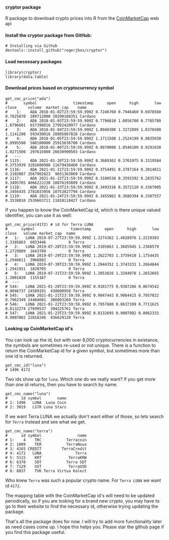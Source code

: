 #### cryptor package
R package to download crypto prices into R from the [CoinMarketCap](https://coinmarketcap.com/) web api

#### Install the cryptor package from GitHub:
```
# Installing via Github
devtools::install_github("rogerjbos/cryptor")
```

#### Load necessary packages
```
library(cryptor)
library(data.table)
```

#### Download prices based on cryptocurrency symbol
```
get_cmc_price("ada")
#       symbol                timestamp      open      high       low     close     volume  market_cap    name
#    1:    ADA 2018-01-02T23:59:59.999Z 0.7246760 0.7946460 0.6978560 0.7825870  289712000 20290188351 Cardano
#    2:    ADA 2018-01-03T23:59:59.999Z 0.7796810 1.0856700 0.7785780 1.0796601  657398016 27992420977 Cardano
#    3:    ADA 2018-01-04T23:59:59.999Z 1.0940300 1.3272099 1.0376500 1.1141200  593430016 28885867828 Cardano
#    4:    ADA 2018-01-05T23:59:59.999Z 1.1711500 1.2524199 0.9035030 0.9995590  508100000 25915636700 Cardano
#    5:    ADA 2018-01-06T23:59:59.999Z 0.9970000 1.0540100 0.9291830 1.0271500  297615008 26630990503 Cardano
#   ---                                                                                                       
# 1115:    ADA 2021-01-20T23:59:59.999Z 0.3689362 0.3761975 0.3319584 0.3753939 3281600988 11679436460 Cardano
# 1116:    ADA 2021-01-21T23:59:59.999Z 0.3754491 0.3787164 0.3014011 0.3102087 3567902823  9651363869 Cardano
# 1117:    ADA 2021-01-22T23:59:59.999Z 0.3100538 0.3591592 0.2835762 0.3495765 4066222238 10876193809 Cardano
# 1118:    ADA 2021-01-23T23:59:59.999Z 0.3493316 0.3572110 0.3367005 0.3456435 2781033956 10753827794 Cardano
# 1119:    ADA 2021-01-24T23:59:59.999Z 0.3455862 0.3686394 0.3387557 0.3538810 2539663711 11010118427 Cardano
```

If you happen to know the CoinMarketCap id, which is there unique valued identifier, you can use it as well:
```
get_cmc_price(4172) # id for Terra LUNA
#      symbol                timestamp      open      high       low     close   volume market_cap  name
#   1:   LUNA 2019-07-27T23:59:59.999Z 1.3274362 1.4028976 1.2219383 1.3105663  6033446          0 Terra
#   2:   LUNA 2019-07-28T23:59:59.999Z 1.3105663 1.3685945 1.2368579 1.2729889  1643709          0 Terra
#   3:   LUNA 2019-07-29T23:59:59.999Z 1.2622703 1.3759410 1.1754435 1.2946611  3966802          0 Terra
#   4:   LUNA 2019-07-30T23:59:59.999Z 1.2944352 1.3743331 1.2664844 1.2941931  1820705          0 Terra
#   5:   LUNA 2019-07-31T23:59:59.999Z 1.2853826 1.3284078 1.2652665 1.3001020  1155167          0 Terra
#  ---                                                                                                  
# 544:   LUNA 2021-01-20T23:59:59.999Z 0.9101775 0.9387266 0.8674542 0.9046737 24589191  438600958 Terra
# 545:   LUNA 2021-01-21T23:59:59.999Z 0.9047443 0.9064415 0.7957022 0.7962349 24484681  386003269 Terra
# 546:   LUNA 2021-01-22T23:59:59.999Z 0.7957680 0.8637399 0.7711625 0.8132274 27699537  394225761 Terra
# 547:   LUNA 2021-01-23T23:59:59.999Z 0.8132695 0.9007082 0.8062333 0.9007082 22818246  436629120 Terra
```

#### Looking up CoinMarketCap id's

You can look up the id, but with over 8,000 cryptocurrencies in existance, the symbols are sometimes re-used or not unique.  There is a function to return the CoinMarketCap id for a given symbol, but sometimes more than one id is returned.
```
get_cmc_id("luna")
# 1496 4172
```

Two ids show up for `luna`.  Which one do we really want?  If you get more than one id returns, then you have to search by name.
```
get_cmc_name("luna")
#      id symbol       name
# 1: 1496   LUNA  Luna Coin
# 2: 3019   LSTR Luna Stars
```

If we want Terra LUNA we actually don't want either of those, so lets search for `Terra` instead and see what we get.
```
get_cmc_name("terra")
#      id symbol                name
# 1:    4    TRC           Terracoin
# 2: 1809    TER           TerraNova
# 3: 4165 CREDIT         TerraCredit
# 4: 4172   LUNA               Terra
# 5: 5115    KRT            TerraKRW
# 6: 6370    SDT           Terra SDT
# 7: 7129    UST            TerraUSD
# 8: 8037    TVK Terra Virtua Kolect
```

Who knew `Terra` was such a popular crypto name.  For `Terra LUNA` we want id `4172`.

The mapping table with the CoinMarketCap id's will need to be updated periodically, so if you are looking for a brand new crypto, you may have to go to their website to find the necessary id, otherwise trying updating the package.

That's all the package does for now.  I will try to add more functionality later as need cases come up.  I hope this helps you.  Please star the github page if you find this package useful.
